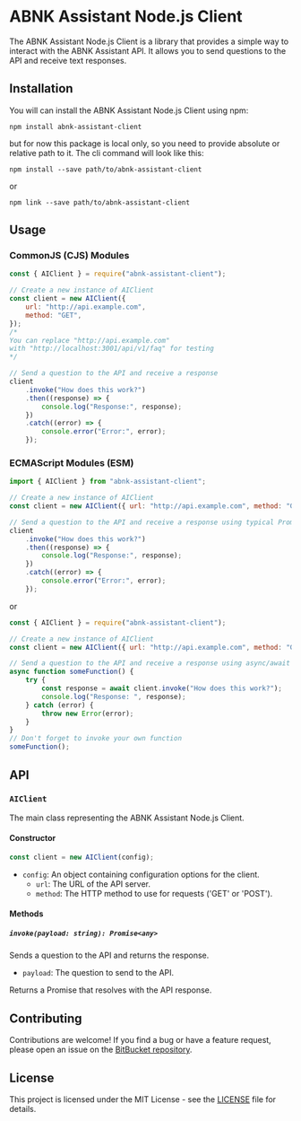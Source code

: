 # ABNK Assistant Node.js Client

The ABNK Assistant Node.js Client is a library that provides a simple way to interact with the ABNK Assistant API. It allows you to send questions to the API and receive text responses.

## Installation

You will can install the ABNK Assistant Node.js Client using npm:

```
npm install abnk-assistant-client
```
but for now this package is local only, so you need to provide absolute or relative path to it. The cli command will look like this:
```
npm install --save path/to/abnk-assistant-client
```
or
```
npm link --save path/to/abnk-assistant-client
```

## Usage

### CommonJS (CJS) Modules

```javascript
const { AIClient } = require("abnk-assistant-client");

// Create a new instance of AIClient
const client = new AIClient({
	url: "http://api.example.com",
	method: "GET",
});
/*  
You can replace "http://api.example.com" 
with "http://localhost:3001/api/v1/faq" for testing 
*/

// Send a question to the API and receive a response
client
	.invoke("How does this work?")
	.then((response) => {
		console.log("Response:", response);
	})
	.catch((error) => {
		console.error("Error:", error);
	});
```

### ECMAScript Modules (ESM)

```javascript
import { AIClient } from "abnk-assistant-client";

// Create a new instance of AIClient
const client = new AIClient({ url: "http://api.example.com", method: "GET" });

// Send a question to the API and receive a response using typical Promise
client
	.invoke("How does this work?")
	.then((response) => {
		console.log("Response:", response);
	})
	.catch((error) => {
		console.error("Error:", error);
	});
```

or

```javascript
const { AIClient } = require("abnk-assistant-client");

// Create a new instance of AIClient
const client = new AIClient({ url: "http://api.example.com", method: "GET" });

// Send a question to the API and receive a response using async/await
async function someFunction() {
	try {
		const response = await client.invoke("How does this work?");
		console.log("Response: ", response);
	} catch (error) {
		throw new Error(error);
	}
}
// Don't forget to invoke your own function
someFunction();
```

## API

### `AIClient`

The main class representing the ABNK Assistant Node.js Client.

#### Constructor

```javascript
const client = new AIClient(config);
```

- `config`: An object containing configuration options for the client.
  - `url`: The URL of the API server.
  - `method`: The HTTP method to use for requests ('GET' or 'POST').

#### Methods

##### `invoke(payload: string): Promise<any>`

Sends a question to the API and returns the response.

- `payload`: The question to send to the API.

Returns a Promise that resolves with the API response.

## Contributing

Contributions are welcome! If you find a bug or have a feature request, please open an issue on the [BitBucket repository](https://bitbucket.org/abnk/abnk-assistant-nodejs-client).

## License

This project is licensed under the MIT License - see the [LICENSE](LICENSE) file for details.
